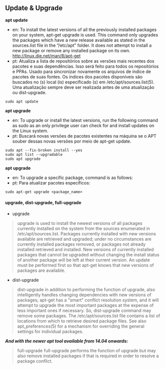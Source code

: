 ## Update & Upgrade

**apt update**
* en: To install the latest versions of all the previously installed packages on your system, apt-get upgrade is used. This command only upgrades the packages which have a new release available as stated in the sources.list file in the “/etc/apt” folder. It does not attempt to install a new package or remove any installed package on its own. http://linux.die.net/man/8/apt-get
* pt: Atualiza a lista de repositórios sobre as versões mais recentes dos pacotes e suas dependências. Isso será feito para todos os repositórios e PPAs. Usado para sincronizar novamente os arquivos de índice de pacotes de suas fontes. Os índices dos pacotes disponíveis são buscados no (s) local (is) especificado (s) em /etc/apt/sources.list(5). Uma atualização sempre deve ser realizada antes de uma atualização ou dist-upgrade.
```
sudo apt update
```
**apt upgrade**
* en: To upgrade or install the latest versions, run the following command as sudo as an only privilege user can check for and install updates on the Linux system.
* pt: Buscará novas versões de pacotes existentes na máquina se o APT souber dessas novas versões por meio de apt-get update. 
```
sudo apt --fix-broken install --yes
sudo apt list --upgradable
sudo apt upgrade
```
**apt upgrade <PACKAGE>**
* en: To upgrade a specific package, command is as follows:
* pt: Para atualizar pacotes específicos:
```
sudo apt-get upgrade <package_name>
```
#### upgrade, dist-upgrade, full-upgrade

* upgrade

>  upgrade is used to install the newest versions of all packages
   currently installed on the system from the sources enumerated in
   /etc/apt/sources.list. Packages currently installed with new
   versions available are retrieved and upgraded; under no
   circumstances are currently installed packages removed, or packages
   not already installed retrieved and installed. New versions of
   currently installed packages that cannot be upgraded without
   changing the install status of another package will be left at
   their current version. An update must be performed first so that
   apt-get knows that new versions of packages are available.

* dist-upgrade

>  dist-upgrade in addition to performing the function of upgrade,
   also intelligently handles changing dependencies with new versions
   of packages; apt-get has a "smart" conflict resolution system, and
   it will attempt to upgrade the most important packages at the
   expense of less important ones if necessary. So, dist-upgrade
   command may remove some packages. The /etc/apt/sources.list file
   contains a list of locations from which to retrieve desired package
   files. See also apt_preferences(5) for a mechanism for overriding
   the general settings for individual packages.

***And with the newer apt tool available from 14.04 onwards:***

> full-upgrade
   full-upgrade performs the function of upgrade but may also remove
   installed packages if that is required in order to resolve a
   package conflict.



